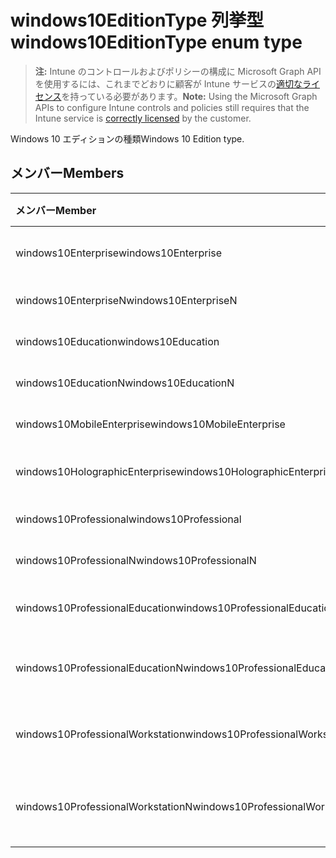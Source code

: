 # <a name="windows10editiontype-enum-type"></a><span data-ttu-id="fc2a4-101">windows10EditionType 列挙型</span><span class="sxs-lookup"><span data-stu-id="fc2a4-101">windows10EditionType enum type</span></span>

> <span data-ttu-id="fc2a4-102">**注:** Intune のコントロールおよびポリシーの構成に Microsoft Graph API を使用するには、これまでどおりに顧客が Intune サービスの[適切なライセンス](https://go.microsoft.com/fwlink/?linkid=839381)を持っている必要があります。</span><span class="sxs-lookup"><span data-stu-id="fc2a4-102">**Note:** Using the Microsoft Graph APIs to configure Intune controls and policies still requires that the Intune service is [correctly licensed](https://go.microsoft.com/fwlink/?linkid=839381) by the customer.</span></span>

<span data-ttu-id="fc2a4-103">Windows 10 エディションの種類</span><span class="sxs-lookup"><span data-stu-id="fc2a4-103">Windows 10 Edition type.</span></span>
## <a name="members"></a><span data-ttu-id="fc2a4-104">メンバー</span><span class="sxs-lookup"><span data-stu-id="fc2a4-104">Members</span></span>
|<span data-ttu-id="fc2a4-105">メンバー</span><span class="sxs-lookup"><span data-stu-id="fc2a4-105">Member</span></span>|<span data-ttu-id="fc2a4-106">値</span><span class="sxs-lookup"><span data-stu-id="fc2a4-106">Value</span></span>|<span data-ttu-id="fc2a4-107">説明</span><span class="sxs-lookup"><span data-stu-id="fc2a4-107">Description</span></span>|
|:---|:---|:---|
|<span data-ttu-id="fc2a4-108">windows10Enterprise</span><span class="sxs-lookup"><span data-stu-id="fc2a4-108">windows10Enterprise</span></span>|<span data-ttu-id="fc2a4-109">0</span><span class="sxs-lookup"><span data-stu-id="fc2a4-109">0%</span></span>|<span data-ttu-id="fc2a4-110">Windows 10 Enterprise</span><span class="sxs-lookup"><span data-stu-id="fc2a4-110">Phase 3: Windows 10 Enterprise</span></span>|
|<span data-ttu-id="fc2a4-111">windows10EnterpriseN</span><span class="sxs-lookup"><span data-stu-id="fc2a4-111">windows10EnterpriseN</span></span>|<span data-ttu-id="fc2a4-112">1</span><span class="sxs-lookup"><span data-stu-id="fc2a4-112">-1</span></span>|<span data-ttu-id="fc2a4-113">Windows 10 EnterpriseN</span><span class="sxs-lookup"><span data-stu-id="fc2a4-113">Windows 10 EnterpriseN</span></span>|
|<span data-ttu-id="fc2a4-114">windows10Education</span><span class="sxs-lookup"><span data-stu-id="fc2a4-114">windows10Education</span></span>|<span data-ttu-id="fc2a4-115">2</span><span class="sxs-lookup"><span data-stu-id="fc2a4-115">-2</span></span>|<span data-ttu-id="fc2a4-116">Windows 10 Education</span><span class="sxs-lookup"><span data-stu-id="fc2a4-116">Windows 10 Education</span></span>|
|<span data-ttu-id="fc2a4-117">windows10EducationN</span><span class="sxs-lookup"><span data-stu-id="fc2a4-117">windows10EducationN</span></span>|<span data-ttu-id="fc2a4-118">3</span><span class="sxs-lookup"><span data-stu-id="fc2a4-118">"3"</span></span>|<span data-ttu-id="fc2a4-119">Windows 10 EducationN</span><span class="sxs-lookup"><span data-stu-id="fc2a4-119">Windows 10 EducationN</span></span>|
|<span data-ttu-id="fc2a4-120">windows10MobileEnterprise</span><span class="sxs-lookup"><span data-stu-id="fc2a4-120">windows10MobileEnterprise</span></span>|<span data-ttu-id="fc2a4-121">4</span><span class="sxs-lookup"><span data-stu-id="fc2a4-121">-4</span></span>|<span data-ttu-id="fc2a4-122">Windows 10 Mobile Enterprise</span><span class="sxs-lookup"><span data-stu-id="fc2a4-122">Windows 10 Mobile</span></span>|
|<span data-ttu-id="fc2a4-123">windows10HolographicEnterprise</span><span class="sxs-lookup"><span data-stu-id="fc2a4-123">windows10HolographicEnterprise</span></span>|<span data-ttu-id="fc2a4-124">5</span><span class="sxs-lookup"><span data-stu-id="fc2a4-124">.5</span></span>|<span data-ttu-id="fc2a4-125">Windows 10 Holographic Enterprise</span><span class="sxs-lookup"><span data-stu-id="fc2a4-125">Windows 10 Holographic Enterprise</span></span>|
|<span data-ttu-id="fc2a4-126">windows10Professional</span><span class="sxs-lookup"><span data-stu-id="fc2a4-126">windows10Professional</span></span>|<span data-ttu-id="fc2a4-127">6</span><span class="sxs-lookup"><span data-stu-id="fc2a4-127">-6</span></span>|<span data-ttu-id="fc2a4-128">Windows 10 Professional</span><span class="sxs-lookup"><span data-stu-id="fc2a4-128">Windows 10 Professional</span></span>|
|<span data-ttu-id="fc2a4-129">windows10ProfessionalN</span><span class="sxs-lookup"><span data-stu-id="fc2a4-129">windows10ProfessionalN</span></span>|<span data-ttu-id="fc2a4-130">7</span><span class="sxs-lookup"><span data-stu-id="fc2a4-130">-7</span></span>|<span data-ttu-id="fc2a4-131">Windows 10 ProfessionalN</span><span class="sxs-lookup"><span data-stu-id="fc2a4-131">Windows 10 ProfessionalN</span></span>|
|<span data-ttu-id="fc2a4-132">windows10ProfessionalEducation</span><span class="sxs-lookup"><span data-stu-id="fc2a4-132">windows10ProfessionalEducation</span></span>|<span data-ttu-id="fc2a4-133">8</span><span class="sxs-lookup"><span data-stu-id="fc2a4-133">-8</span></span>|<span data-ttu-id="fc2a4-134">Windows 10 Professional Education</span><span class="sxs-lookup"><span data-stu-id="fc2a4-134">Windows 10 Professional Education</span></span>|
|<span data-ttu-id="fc2a4-135">windows10ProfessionalEducationN</span><span class="sxs-lookup"><span data-stu-id="fc2a4-135">windows10ProfessionalEducationN</span></span>|<span data-ttu-id="fc2a4-136">9</span><span class="sxs-lookup"><span data-stu-id="fc2a4-136">-9</span></span>|<span data-ttu-id="fc2a4-137">Windows 10 Professional EducationN</span><span class="sxs-lookup"><span data-stu-id="fc2a4-137">Windows 10 Professional EducationN</span></span>|
|<span data-ttu-id="fc2a4-138">windows10ProfessionalWorkstation</span><span class="sxs-lookup"><span data-stu-id="fc2a4-138">windows10ProfessionalWorkstation</span></span>|<span data-ttu-id="fc2a4-139">10</span><span class="sxs-lookup"><span data-stu-id="fc2a4-139">1.0</span></span>|<span data-ttu-id="fc2a4-140">Windows 10 Professional for Workstations</span><span class="sxs-lookup"><span data-stu-id="fc2a4-140">Windows 10 Professional for Workstations</span></span>|
|<span data-ttu-id="fc2a4-141">windows10ProfessionalWorkstationN</span><span class="sxs-lookup"><span data-stu-id="fc2a4-141">windows10ProfessionalWorkstationN</span></span>|<span data-ttu-id="fc2a4-142">11</span><span class="sxs-lookup"><span data-stu-id="fc2a4-142">1.1</span></span>|<span data-ttu-id="fc2a4-143">Windows 10 Professional for Workstations N</span><span class="sxs-lookup"><span data-stu-id="fc2a4-143">Windows 10 Professional for Workstations N</span></span>|



